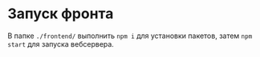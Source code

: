 Запуск фронта
=============

В папке `./frontend/` выполнить `npm i` для установки пакетов, затем `npm start` для запуска вебсервера.